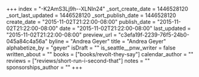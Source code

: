 +++
index = "-K2AmS3Lj9h--XLNIn24"
_sort_create_date = 1446528120
_sort_last_updated = 1446528120
_sort_publish_date = 1446528120
create_date = "2015-11-02T21:22:00-08:00"
publish_date = "2015-11-02T21:22:00-08:00"
date = "2015-11-02T21:22:00-08:00"
last_updated = "2015-11-02T21:22:00-08:00"
preview_url = "c3efa19f-2239-76f5-24b0-045a84c4a56a"
byline = "Andrea Geyer"
title = "Andrea Geyer"
alphabetize_by = "geyer"
isDraft = ""
is_seattle__pnw_writer = false
written_about = ""
books = ["books/revolt-they-say"]
calendar_author = ""
reviews = ["reviews/short-run-i-second-that"]
notes = ""
sponsorships_author = ""
+++
